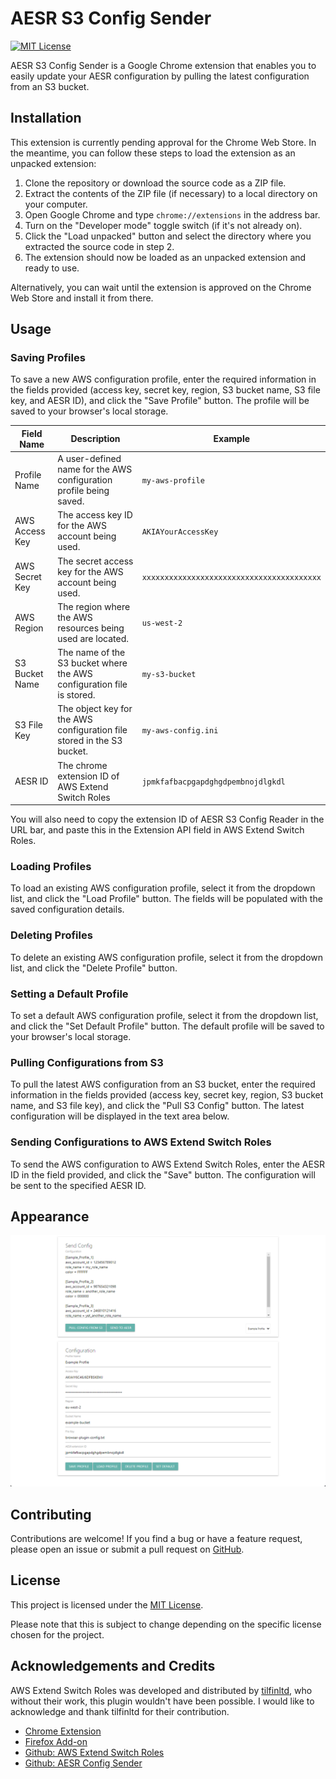 # AESR S3 Config Sender

[![MIT License](https://img.shields.io/badge/License-MIT-green.svg)](https://choosealicense.com/licenses/mit/)

AESR S3 Config Sender is a Google Chrome extension that enables you to easily update your AESR configuration by pulling the latest configuration from an S3 bucket. 

## Installation

This extension is currently pending approval for the Chrome Web Store. In the meantime, you can follow these steps to load the extension as an unpacked extension:

1. Clone the repository or download the source code as a ZIP file.
2. Extract the contents of the ZIP file (if necessary) to a local directory on your computer.
3. Open Google Chrome and type `chrome://extensions` in the address bar.
4. Turn on the "Developer mode" toggle switch (if it's not already on).
5. Click the "Load unpacked" button and select the directory where you extracted the source code in step 2.
6. The extension should now be loaded as an unpacked extension and ready to use.

Alternatively, you can wait until the extension is approved on the Chrome Web Store and install it from there.

## Usage

### Saving Profiles

To save a new AWS configuration profile, enter the required information in the fields provided (access key, secret key, region, S3 bucket name, S3 file key, and AESR ID), and click the "Save Profile" button. The profile will be saved to your browser's local storage.

| Field Name | Description                                                                                              | Example                                       |
|------------|----------------------------------------------------------------------------------------------------------|-----------------------------------------------|
| Profile Name | A user-defined name for the AWS configuration profile being saved.                                      | `my-aws-profile`                              |
| AWS Access Key | The access key ID for the AWS account being used.                                                       | `AKIAYourAccessKey`                           |
| AWS Secret Key | The secret access key for the AWS account being used.                                                   | `xxxxxxxxxxxxxxxxxxxxxxxxxxxxxxxxxxxxxxxx`   |
| AWS Region | The region where the AWS resources being used are located.                                              | `us-west-2`                                   |
| S3 Bucket Name | The name of the S3 bucket where the AWS configuration file is stored.                                   | `my-s3-bucket`                                |
| S3 File Key | The object key for the AWS configuration file stored in the S3 bucket.                                  | `my-aws-config.ini`                           |
| AESR ID | The chrome extension ID of AWS Extend Switch Roles         | `jpmkfafbacpgapdghgdpembnojdlgkdl`                          |

You will also need to copy the extension ID of AESR S3 Config Reader in the URL bar, and paste this in the Extension API field in AWS Extend Switch Roles.

### Loading Profiles

To load an existing AWS configuration profile, select it from the dropdown list, and click the "Load Profile" button. The fields will be populated with the saved configuration details.

### Deleting Profiles
To delete an existing AWS configuration profile, select it from the dropdown list, and click the "Delete Profile" button.

### Setting a Default Profile

To set a default AWS configuration profile, select it from the dropdown list, and click the "Set Default Profile" button. The default profile will be saved to your browser's local storage.

### Pulling Configurations from S3

To pull the latest AWS configuration from an S3 bucket, enter the required information in the fields provided (access key, secret key, region, S3 bucket name, and S3 file key), and click the "Pull S3 Config" button. The latest configuration will be displayed in the text area below.

### Sending Configurations to AWS Extend Switch Roles

To send the AWS configuration to AWS Extend Switch Roles, enter the AESR ID in the field provided, and click the "Save" button. The configuration will be sent to the specified AESR ID.

## Appearance

![Screen Shot 1](https://github.com/XargsUK/aesr-s3-config-sender/blob/main/images/screenshot-1.png)

## Contributing

Contributions are welcome! If you find a bug or have a feature request, please open an issue or submit a pull request on [GitHub](https://github.com/XargsUK/aesr-s3-config-sender/).

## License

This project is licensed under the [MIT License](https://opensource.org/licenses/MIT).

Please note that this is subject to change depending on the specific license chosen for the project.

## Acknowledgements and Credits

AWS Extend Switch Roles was developed and distributed by [tilfinltd](https://github.com/tilfinltd/), who without their work, this plugin wouldn't have been possible. I would like to acknowledge and thank tilfinltd for their contribution. 

- [Chrome Extension](https://chrome.google.com/webstore/detail/aws-extend-switch-roles/jpmkfafbacpgapdghgdpembnojdlgkdl)
- [Firefox Add-on](https://addons.mozilla.org/firefox/addon/aws-extend-switch-roles3/)
- [Github: AWS Extend Switch Roles](https://github.com/tilfinltd/aws-extend-switch-roles)
- [Github: AESR Config Sender](https://github.com/tilfinltd/aesr-config-sender)
